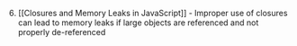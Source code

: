 6. [[Closures and Memory Leaks in JavaScript]] - Improper use of closures can lead to memory leaks if large objects are referenced and not properly de-referenced